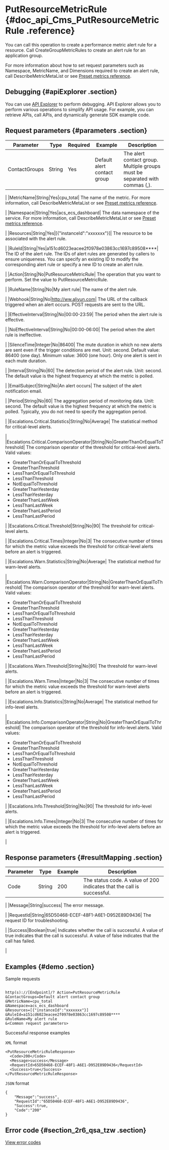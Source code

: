 # PutResourceMetricRule {#doc_api_Cms_PutResourceMetricRule .reference}

You can call this operation to create a performance metric alert rule for a resource. Call CreateGroupMetricRules to create an alert rule for an application group.

For more information about how to set request parameters such as Namespace, MetricName, and Dimensions required to create an alert rule, call DescribeMetricMetaList or see [Preset metrics reference](~~28619~~).

## Debugging {#apiExplorer .section}

You can use [API Explorer](https://api.aliyun.com/#product=Cms&api=PutResourceMetricRule) to perform debugging. API Explorer allows you to perform various operations to simplify API usage. For example, you can retrieve APIs, call APIs, and dynamically generate SDK example code.

## Request parameters {#parameters .section}

|Parameter|Type|Required|Example|Description|
|---------|----|--------|-------|-----------|
|ContactGroups|String|Yes|Default alert contact group| The alert contact group. Multiple groups must be separated with commas \(,\).

 |
|MetricName|String|Yes|cpu\_total| The name of the metric. For more information, call DescribeMetricMetaList or see [Preset metrics reference](~~28619~~).

 |
|Namespace|String|Yes|acs\_ecs\_dashboard| The data namespace of the service. For more information, call DescribeMetricMetaList or see [Preset metrics reference](~~28619~~).

 |
|Resources|String|Yes|\[\{"instanceId":"xxxxxxx"\}\]| The resource to be associated with the alert rule.

 |
|RuleId|String|Yes|a151cd6023eacee2f0978e03863cc1697c89508\*\*\*\*| The ID of the alert rule. The IDs of alert rules are generated by callers to ensure uniqueness. You can specify an existing ID to modify the corresponding alert rule or specify a new ID to create an alert rule.

 |
|Action|String|No|PutResourceMetricRule| The operation that you want to perform. Set the value to PutResourceMetricRule.

 |
|RuleName|String|No|My alert rule| The name of the alert rule.

 |
|Webhook|String|No|http://ww.aliyun.com| The URL of the callback triggered when an alert occurs. POST requests are sent to the URL.

 |
|EffectiveInterval|String|No|00:00-23:59| The period when the alert rule is effective.

 |
|NoEffectiveInterval|String|No|00:00-06:00| The period when the alert rule is ineffective.

 |
|SilenceTime|Integer|No|86400| The mute duration in which no new alerts are sent even if the trigger conditions are met. Unit: second. Default value: 86400 \(one day\). Minimum value: 3600 \(one hour\). Only one alert is sent in each mute duration.

 |
|Interval|String|No|60| The detection period of the alert rule. Unit: second. The default value is the highest frequency at which the metric is polled.

 |
|EmailSubject|String|No|An alert occurs| The subject of the alert notification email.

 |
|Period|String|No|60| The aggregation period of monitoring data. Unit: second. The default value is the highest frequency at which the metric is polled. Typically, you do not need to specify the aggregation period.

 |
|Escalations.Critical.Statistics|String|No|Average| The statistical method for critical-level alerts.

 |
|Escalations.Critical.ComparisonOperator|String|No|GreaterThanOrEqualToThreshold| The comparison operator of the threshold for critical-level alerts. Valid values:

 -   GreaterThanOrEqualToThreshold
-   GreaterThanThreshold
-   LessThanOrEqualToThreshold
-   LessThanThreshold
-   NotEqualToThreshold
-   GreaterThanYesterday
-   LessThanYesterday
-   GreaterThanLastWeek
-   LessThanLastWeek
-   GreaterThanLastPeriod
-   LessThanLastPeriod

 |
|Escalations.Critical.Threshold|String|No|90| The threshold for critical-level alerts.

 |
|Escalations.Critical.Times|Integer|No|3| The consecutive number of times for which the metric value exceeds the threshold for critical-level alerts before an alert is triggered.

 |
|Escalations.Warn.Statistics|String|No|Average| The statistical method for warn-level alerts.

 |
|Escalations.Warn.ComparisonOperator|String|No|GreaterThanOrEqualToThreshold| The comparison operator of the threshold for warn-level alerts. Valid values:

 -   GreaterThanOrEqualToThreshold
-   GreaterThanThreshold
-   LessThanOrEqualToThreshold
-   LessThanThreshold
-   NotEqualToThreshold
-   GreaterThanYesterday
-   LessThanYesterday
-   GreaterThanLastWeek
-   LessThanLastWeek
-   GreaterThanLastPeriod
-   LessThanLastPeriod

 |
|Escalations.Warn.Threshold|String|No|90| The threshold for warn-level alerts.

 |
|Escalations.Warn.Times|Integer|No|3| The consecutive number of times for which the metric value exceeds the threshold for warn-level alerts before an alert is triggered.

 |
|Escalations.Info.Statistics|String|No|Average| The statistical method for info-level alerts.

 |
|Escalations.Info.ComparisonOperator|String|No|GreaterThanOrEqualToThreshold| The comparison operator of the threshold for info-level alerts. Valid values:

 -   GreaterThanOrEqualToThreshold
-   GreaterThanThreshold
-   LessThanOrEqualToThreshold
-   LessThanThreshold
-   NotEqualToThreshold
-   GreaterThanYesterday
-   LessThanYesterday
-   GreaterThanLastWeek
-   LessThanLastWeek
-   GreaterThanLastPeriod
-   LessThanLastPeriod

 |
|Escalations.Info.Threshold|String|No|90| The threshold for info-level alerts.

 |
|Escalations.Info.Times|Integer|No|3| The consecutive number of times for which the metric value exceeds the threshold for info-level alerts before an alert is triggered.

 |

## Response parameters {#resultMapping .section}

|Parameter|Type|Example|Description|
|---------|----|-------|-----------|
|Code|String|200| The status code. A value of 200 indicates that the call is successful.

 |
|Message|String|success| The error message.

 |
|RequestId|String|65D50468-ECEF-48F1-A6E1-D952E89D9436| The request ID for troubleshooting.

 |
|Success|Boolean|true| Indicates whether the call is successful. A value of true indicates that the call is successful. A value of false indicates that the call has failed.

 |

## Examples {#demo .section}

Sample requests

``` {#request_demo}

http(s)://[Endpoint]/? Action=PutResourceMetricRule
&ContactGroups=Default alert contact group
&MetricName=cpu_total
&Namespace=acs_ecs_dashboard 
&Resources=[{"instanceId":"xxxxxxx"}]
&RuleId=a151cd6023eacee2f0978e03863cc1697c89508****
&RuleName=My alert rule
&<Common request parameters>

```

Successful response examples

`XML` format

``` {#xml_return_success_demo}
<PutResourceMetricRuleResponse>
  <Code>200</Code>
  <Message>success</Message>
  <RequestId>65D50468-ECEF-48F1-A6E1-D952E89D9436</RequestId>
  <Success>true</Success> 
</PutResourceMetricRuleResponse>

```

`JSON` format

``` {#json_return_success_demo}
{
	"Message":"success",
	"RequestId":"65D50468-ECEF-48F1-A6E1-D952E89D9436",
	"Success":true,
	"Code":"200"
}
```

## Error code {#section_2r6_qsa_tzw .section}

[View error codes](https://error-center.aliyun.com/status/product/Cms)

